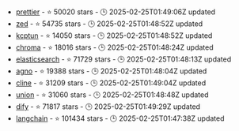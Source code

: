 - [prettier](https://github.com/prettier/prettier) - ⭐ 50020 stars - 🕒 2025-02-25T01:49:06Z updated
- [zed](https://github.com/zed-industries/zed) - ⭐ 54735 stars - 🕒 2025-02-25T01:48:52Z updated
- [kcptun](https://github.com/xtaci/kcptun) - ⭐ 14050 stars - 🕒 2025-02-25T01:48:52Z updated
- [chroma](https://github.com/chroma-core/chroma) - ⭐ 18016 stars - 🕒 2025-02-25T01:48:24Z updated
- [elasticsearch](https://github.com/elastic/elasticsearch) - ⭐ 71729 stars - 🕒 2025-02-25T01:48:13Z updated
- [agno](https://github.com/agno-agi/agno) - ⭐ 19388 stars - 🕒 2025-02-25T01:48:04Z updated
- [cline](https://github.com/cline/cline) - ⭐ 31209 stars - 🕒 2025-02-25T01:49:04Z updated
- [union](https://github.com/unionlabs/union) - ⭐ 31060 stars - 🕒 2025-02-25T01:48:48Z updated
- [dify](https://github.com/langgenius/dify) - ⭐ 71817 stars - 🕒 2025-02-25T01:49:29Z updated
- [langchain](https://github.com/langchain-ai/langchain) - ⭐ 101434 stars - 🕒 2025-02-25T01:47:38Z updated
